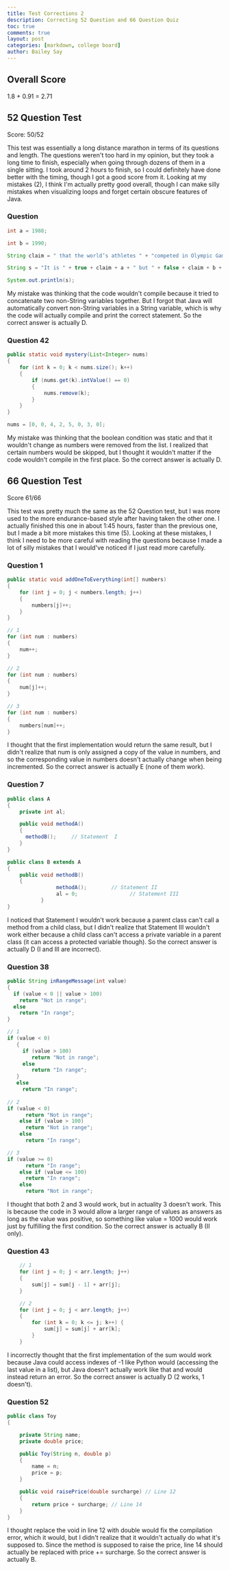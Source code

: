 ```yaml
---
title: Test Corrections 2
description: Correcting 52 Question and 66 Question Quiz
toc: true
comments: true
layout: post
categories: [markdown, college board]
author: Bailey Say
---
```


## Overall Score

1.8 + 0.91 = 2.71
## 52 Question Test

Score: 50/52

This test was essentially a long distance marathon in terms of its questions and length. The questions weren't too hard in my opinion,
but they took a long time to finish, especially when going through dozens of them in a single sitting. I took around 2 hours to finish,
so I could definitely have done better with the timing, though I got a good score from it. Looking at my mistakes (2), I think I'm actually 
pretty good overall, though I can make silly mistakes when visualizing loops and forget certain obscure features of Java.

### Question

```java
int a = 1988;

int b = 1990;

String claim = " that the world’s athletes " + "competed in Olympic Games in ";

String s = "It is " + true + claim + a + " but " + false + claim + b + ".";

System.out.println(s);
```

My mistake was thinking that the code wouldn't compile because it tried to concatenate two non-String variables together. But I forgot 
that Java will automatically convert non-String variables in a String variable, which is why the code will actually compile and print 
the correct statement. So the correct answer is actually D.

### Question 42

```java
public static void mystery(List<Integer> nums)
{
    for (int k = 0; k < nums.size(); k++)
    {
        if (nums.get(k).intValue() == 0)
        {
            nums.remove(k);
        }
    }
}

nums = [0, 0, 4, 2, 5, 0, 3, 0];
```

My mistake was thinking that the boolean condition was static and that it wouldn't change as numbers were removed from the list. I realized
that certain numbers would be skipped, but I thought it wouldn't matter if the code wouldn't compile in the first place. So the correct answer
is actually D.

## 66 Question Test

Score 61/66

This test was pretty much the same as the 52 Question test, but I was more used to the more endurance-based style after having taken the other 
one. I actually finished this one in about 1:45 hours, faster than the previous one, but I made a bit more mistakes this time (5). Looking at 
these mistakes, I think I need to be more careful with reading the questions because I made a lot of silly mistakes that I would've noticed if 
I just read more carefully.

### Question 1

```java
public static void addOneToEverything(int[] numbers)
{
    for (int j = 0; j < numbers.length; j++)
    {
        numbers[j]++;
    }
}

// 1
for (int num : numbers)
{
    num++;
}

// 2
for (int num : numbers)
{
    num[j]++;
}

// 3
for (int num : numbers)
{
    numbers[num]++;
}
```

I thought that the first implementation would return the same result, but I didn't realize that num is only assigned a copy of the value in numbers, 
and so the corresponding value in numbers doesn't actually change when being incremented. So the correct answer is actually E (none of them work).

### Question 7

```java
public class A
{
    private int al;

    public void methodA()
    {
      methodB();     // Statement  I 
    }
}

public class B extends A
{
    public void methodB()
    {
                methodA();        // Statement II
                al = 0;                 // Statement III
           }
}
```

I noticed that Statement I wouldn't work because a parent class can't call a method from a child class, but I didn't realize that Statement III 
wouldn't work either because a child class can't access a private variable in a parent class (it can access a protected variable though). So the correct answer is actually D (I and III are incorrect).

### Question 38

```java
public String inRangeMessage(int value)
{
  if (value < 0 || value > 100)
    return "Not in range";
  else
    return "In range";
}

// 1
if (value < 0)
   {
     if (value > 100)
        return "Not in range";
     else
        return "In range";
   }
   else
     return "In range";
 
// 2
if (value < 0)
      return "Not in range";
    else if (value > 100)
      return "Not in range";
    else
      return "In range";

// 3
if (value >= 0)
      return "In range";
    else if (value <= 100)
      return "In range";
    else
      return "Not in range";
```

I thought that both 2 and 3 would work, but in actuality 3 doesn't work. This is because the code in 3 would allow a larger range of values as 
answers as long as the value was positive, so something like value = 1000 would work just by fulfilling the first condition. So the correct answer 
is actually B (II only).

### Question 43

```java
    // 1
    for (int j = 0; j < arr.length; j++)
    {
        sum[j] = sum[j - 1] + arr[j];
    }

    // 2
    for (int j = 0; j < arr.length; j++)
    {
        for (int k = 0; k <= j; k++) {
            sum[j] = sum[j] + arr[k];
        }
    }
```

I incorrectly thought that the first implementation of the sum would work because Java could access indexes of -1 like Python would (accessing the last value in a list), but Java doesn't actually work like that and would instead return an error. So the correct answer is actually D (2 works, 1 doesn't).

### Question 52

```java
public class Toy
{

    private String name;
    private double price;

    public Toy(String n, double p)
    {
        name = n;
        price = p;
    }

    public void raisePrice(double surcharge) // Line 12
    {
        return price + surcharge; // Line 14
    }
}
```

I thought replace the void in line 12 with double would fix the compilation error, which it would, but I didn't realize that it wouldn't actually do what it's supposed to. Since the method is supposed to raise the price, line 14 should actually be replaced with price += surcharge. So the correct answer is actually B.

